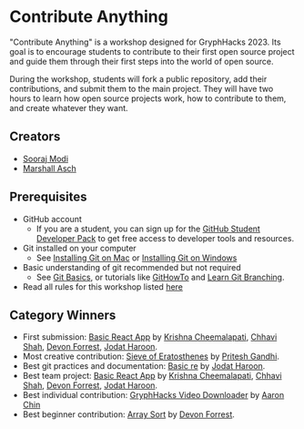 # Contribute Anything

"Contribute Anything" is a workshop designed for GryphHacks 2023. Its goal is to encourage students to contribute to their first open source project and guide them through their first steps into the world of open source.

During the workshop, students will fork a public repository, add their contributions, and submit them to the main project. They will have two hours to learn how open source projects work, how to contribute to them, and create whatever they want.

## Creators

- [Sooraj Modi](https://github.com/SoorajModi)
- [Marshall Asch](https://github.com/MarshallAsch)

## Prerequisites

- GitHub account
    - If you are a student, you can sign up for the [GitHub Student Developer Pack](https://education.github.com/pack) to get free access to developer tools and resources.
- Git installed on your computer
    - See [Installing Git on Mac](docs/InstallGitOnMacOS.md) or [Installing Git on Windows](docs/InstallGitOnWindows.md)
- Basic understanding of git recommended but not required
    - See [Git Basics](docs/GitBasics.md), or tutorials like [GitHowTo](https://githowto.com/) and [Learn Git Branching](https://learngitbranching.js.org/).
- Read all rules for this workshop listed [here](docs/Rules.md)

## Category Winners

- First submission: [Basic React App](submissions/basic_react_app/my-app/) by [Krishna Cheemalapati](https://github.com/krishnacheemalapati), [Chhavi Shah](https://github.com/ConverseScholar), [Devon Forrest](https://github.com/DevinForr), [Jodat Haroon](https://github.com/joutad).
- Most creative contribution: [Sieve of Eratosthenes](submissions/Sieve_of_Eratosthenes/) by [Pritesh Gandhi](https://github.com/Devil-Code).
- Best git practices and documentation: [Basic re](submissions/basic_re/) by [Jodat Haroon](https://github.com/joutad).
- Best team project: [Basic React App](submissions/basic_react_app/my-app/) by [Krishna Cheemalapati](https://github.com/krishnacheemalapati), [Chhavi Shah](https://github.com/ConverseScholar), [Devon Forrest](https://github.com/DevinForr), [Jodat Haroon](https://github.com/joutad).
- Best individual contribution: [GryphHacks Video Downloader](submissions/GryphHacksVidDownloader/) by [Aaron Chin](https://github.com/achin04)
- Best beginner contribution: [Array Sort](submissions/array_sort_c/) by [Devon Forrest](https://github.com/DevinForr).
